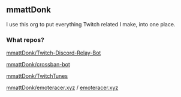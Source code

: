 ## mmattDonk
I use this org to put everything Twitch related I make, into one place.

### What repos?
[mmattDonk/Twitch-Discord-Relay-Bot](https://github.com/mmattDonk/Twitch-Discord-Relay-Bot)

[mmattDonk/crossban-bot](https://github.com/mmattDonk/crossban-bot)

[mmattDonk/TwitchTunes](https://github.com/mmattDonk/TwitchTunes)

[mmattDonk/emoteracer.xyz](https://github.com/mmattDonk/emoteracer.xyz) / [emoteracer.xyz](https://emoteracer.xyz)

<script src="https://opencollective.com/mmattdonk/banner.js"></script>
